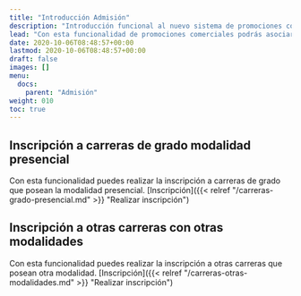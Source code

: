 ```yaml
---
title: "Introducción Admisión"
description: "Introducción funcional al nuevo sistema de promociones comerciales."
lead: "Con esta funcionalidad de promociones comerciales podrás asociar descuentos y beneficios a los tickets de estudiantes según los criterios de aplicación que definas. Además, puedes consultar los tickets pendientes de pago y las promociones financieras y comerciales vinculadas con ellos."
date: 2020-10-06T08:48:57+00:00
lastmod: 2020-10-06T08:48:57+00:00
draft: false
images: []
menu:
  docs:
    parent: "Admisión"
weight: 010
toc: true
---
```


## Inscripción a carreras de grado modalidad presencial

Con esta funcionalidad puedes realizar la inscripción a carreras de grado que posean la modalidad presencial. [Inscripción]({{< relref "/carreras-grado-presencial.md" >}} "Realizar inscripción")

## Inscripción a otras carreras con otras modalidades

Con esta funcionalidad puedes realizar la inscripción a otras carreras que posean otra modalidad. [Inscripción]({{< relref "/carreras-otras-modalidades.md" >}} "Realizar inscripción")
